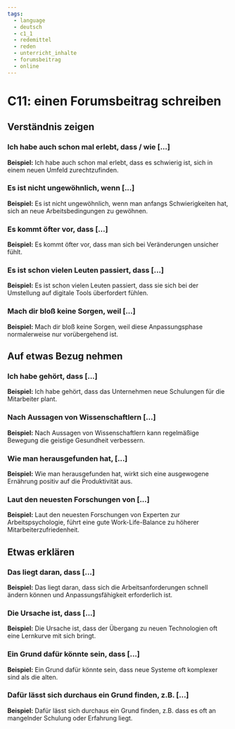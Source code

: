 ```yaml
---
tags:
  - language
  - deutsch
  - c1_1
  - redemittel
  - reden
  - unterricht_inhalte
  - forumsbeitrag
  - online
---
```



# C11: einen Forumsbeitrag schreiben

## Verständnis zeigen

### Ich habe auch schon mal erlebt, dass / wie [...]

__Beispiel:__ Ich habe auch schon mal erlebt, dass es schwierig ist, sich in einem neuen Umfeld zurechtzufinden.

### Es ist nicht ungewöhnlich, wenn [...]

__Beispiel:__ Es ist nicht ungewöhnlich, wenn man anfangs Schwierigkeiten hat, sich an neue Arbeitsbedingungen zu gewöhnen.

### Es kommt öfter vor, dass [...]

__Beispiel:__ Es kommt öfter vor, dass man sich bei Veränderungen unsicher fühlt.

### Es ist schon vielen Leuten passiert, dass [...]

__Beispiel:__ Es ist schon vielen Leuten passiert, dass sie sich bei der Umstellung auf digitale Tools überfordert fühlen.

### Mach dir bloß keine Sorgen, weil [...]

__Beispiel:__ Mach dir bloß keine Sorgen, weil diese Anpassungsphase normalerweise nur vorübergehend ist.

## Auf etwas Bezug nehmen

### Ich habe gehört, dass [...]

__Beispiel:__ Ich habe gehört, dass das Unternehmen neue Schulungen für die Mitarbeiter plant.

### Nach Aussagen von Wissenschaftlern [...]

__Beispiel:__ Nach Aussagen von Wissenschaftlern kann regelmäßige Bewegung die geistige Gesundheit verbessern.

### Wie man herausgefunden hat, [...]

__Beispiel:__ Wie man herausgefunden hat, wirkt sich eine ausgewogene Ernährung positiv auf die Produktivität aus.

### Laut den neuesten Forschungen von [...]

__Beispiel:__ Laut den neuesten Forschungen von Experten zur Arbeitspsychologie, führt eine gute Work-Life-Balance zu höherer Mitarbeiterzufriedenheit.

## Etwas erklären

### Das liegt daran, dass [...]

__Beispiel:__ Das liegt daran, dass sich die Arbeitsanforderungen schnell ändern können und Anpassungsfähigkeit erforderlich ist.

### Die Ursache ist, dass [...]

__Beispiel:__ Die Ursache ist, dass der Übergang zu neuen Technologien oft eine Lernkurve mit sich bringt.

### Ein Grund dafür könnte sein, dass [...]

__Beispiel:__ Ein Grund dafür könnte sein, dass neue Systeme oft komplexer sind als die alten.

### Dafür lässt sich durchaus ein Grund finden, z.B. [...]

__Beispiel:__ Dafür lässt sich durchaus ein Grund finden, z.B. dass es oft an mangelnder Schulung oder Erfahrung liegt.
